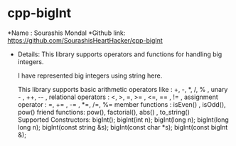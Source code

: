 # cpp-bigInt


*Name : Sourashis Mondal
*Github link: https://github.com/SourashisHeartHacker/cpp-bigInt

* Details: 
    This library supports operators and functions for handling big integers. 
    
    I have represented big integers using string here.

    This library supports basic 
    arithmetic operators like : +, -, *, /, % , unary - , ++, -- ,
    relational operators : <, >, =, >= , <=, == , != ,
    assignment operator : =, += , -= , *=, /=, %=
    member functions : isEven() , isOdd(), pow() 
    friend functions: pow(), factorial(), abs() , to_string()                                
    Supported Constructors:
                                                        bigInt();
                                                        bigInt(int n);
                                                        bigInt(long n);
                                                        bigInt(long long n);
                                                        bigInt(const string &s);
                                                        bigInt(const char *s);
                                                        bigInt(const bigInt &);                                                    





